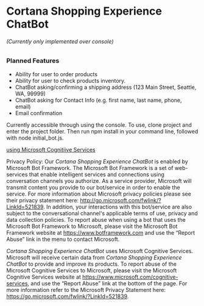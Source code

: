 # Cortana Shopping Experience ChatBot

###### _(Currently only implemented over console)_

### Planned Features

- Ability for user to order products
- Ability for user to check products inventory.
- ChatBot asking/confirming a shipping address (123 Main Street, Seattle, WA, 99999)
- ChatBot asking for Contact Info (e.g. first name, last name, phone, email)
- Email confirmation


Currently accessible through using the console. To use, clone project and enter the project folder. Then run npm install in your command line, followed with node initial_bot.js.

[using Microsoft Cognitiive Services](http://go.microsoft.com/fwlink/?LinkID=829046)

Privacy Policy:
Our _Cortana Shopping Experience ChatBot_ is enabled by Microsoft Bot Framework. The Microsoft Bot Framework is a set of web-services that enable intelligent services and connections using conversation channels you authorize. As a service provider, Microsoft will transmit content you provide to our bot/service in order to enable the service. For more information about Microsoft privacy policies please see their privacy statement here: http://go.microsoft.com/fwlink/?LinkId=521839. In addition, your interactions with this bot/service are also subject to the conversational channel's applicable terms of use, privacy and data collection policies. To report abuse when using a bot that uses the Microsoft Bot Framework to Microsoft, please visit the Microsoft Bot Framework website at https://www.botframework.com and use the “Report Abuse” link in the menu to contact Microsoft.

_Cortana Shopping Experience ChatBot_ uses Microsoft Cognitive Services. Microsoft will receive certain data from _Cortana Shopping Experience ChatBot_ to provide and improve its products. To report abuse of the Microsoft Cognitive Services to Microsoft, please visit the Microsoft Cognitive Services website at https://www.microsoft.com/cognitive-services, and use the “Report Abuse” link at the bottom of the page. For more information refer to the Microsoft Privacy Statement here: https://go.microsoft.com/fwlink/?LinkId=521839.
